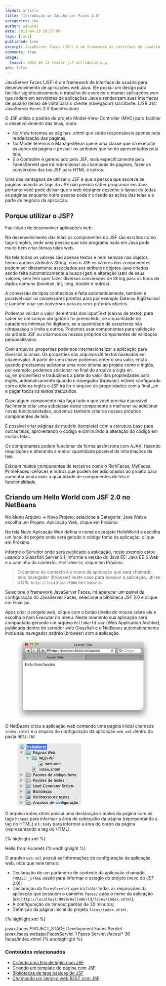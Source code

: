 ```yaml
---
layout: article
title: "Introdução ao JavaServer Faces 2.0"
categories: jee
author: sakurai
date: 2011-04-13 19:57:00
tags: [java]
published: true
excerpt: JavaServer Faces (JSF) é um framework de interface de usuário para desenvolvimento de aplicações web Java.
comments: true
image:
  teaser: 2011-04-13-teaser-jsf-introducao.png
ads: false
---
```


JavaServer Faces (JSF) é um framework de interface de usuário para desenvolvimento de aplicações web Java. Ele possui um design para facilitar significativamente o trabalho de escrever e manter aplicações wen que rodam em servidores de aplicações Java e renderizam suas interfaces de usuário (telas) de volta para o cliente (navegador) solicitante. (JSR 314: JavaServer Faces 2.0 Specification)

O JSF utiliza o padrão de projeto Model-View-Controller (MVC) para facilitar o desenvolvimento das telas, onde:

* No View teremos as páginas .xhtml que serão responsáveis apenas pela renderização das páginas;
* No Model teremos o ManagedBean que é uma classe que irá executar as ações da página e possuir os atributos que serão apresentados pela tela;
* E o Controller é gerenciado pelo JSF, mais especificamente pelo FacesServlet que irá redirecionar as chamadas de páginas, fazer as conversões das tas JSF para HTML e outros.

Uma das vantagens de utilizar o JSF é que a pessoa que escreve as páginas usando as tags do JSF não precisa saber programar em Java, portanto você pode deixar que o web designer desenhe o layout de todas as páginas enquanto outra pessoa pode ir criando as ações das telas e a parte de negócio da aplicação.


## Porque utilizar o JSF?

Facilidade de desenvolver aplicações web:

No desenvolvimento das telas os componentes do JSF são escritos como tags simples, onde uma pessoa que não programa nada em Java pode muito bem criar ótimas telas web.

Na tela todos os valores são apenas textos e nem sempre nos objetos temos apenas atributos String, com o JSF os valores dos componentes podem ser diretamente associados aos atributos objetos Java criados sendo feita automaticamente a busca (get) e alteração (set) de seus valores, sem tem quer fazer diversas conversões de String para os tipos de dados comuns (boolean, int, long, double e outros).

A conversão de tipos conhecidos é feita automaticamente, também é possível usar os conversores prontos para por exemplo Date ou BigDecimal e também criar um conversor para os seus próprios objetos.

Podemos validar o valor de entrada dos inputText (caixas de texto), para saber se um campo obrigatório foi preenchido, se a quantidade de caracteres mínimas foi digitado, se a quantidade de caracteres não ultrapassou o limite e outros. Podemos usar componentes para validação do próprio JSF ou criarmos os nossos próprios componentes de validação personalizados.

Com arquivos .properties podemos internacionalizar a aplicação para diversos idiomas. Os properties são arquivos de textos baseados em chave=valor. A partir de uma chave podemos obter o seu valor, então quando precisamos adicionar uma novo idioma ao projeto como o inglês, por exemplo: podemos adicionar no final do arquivo a sigla en (uj_en.properties) e traduzimos a parte do valor das propriedades para inglês, automaticamente quando o navegador (browser) estiver configurado com o idioma inglês o JSF irá ler o arquivo de propriedades com a final _en e pegar todos os textos traduzidos.

Caso algum componente não faça tudo o que você precisa é possível facilmente criar uma subclasse deste componente e melhorar ou adicionar novas funcionalidades, podemos também criar os nossos próprios componentes de tela.

É possível criar páginas de modelo (template) com a estrutura base para outras telas, aproveitando o código e diminuindo a alteração do código em muitas telas.

Os componentes podem funcionar de forma assíncrona com AJAX, fazendo requisições e alterando a menor quantidade possível de informações da tela.

Existem muitos componentes de terceiros como o RichFaces, MyFaces, PrimeFaces IceFaces e outros que podem ser adicionados ao projeto para aumentar ainda mais a quantidade de componentes de tela e funcionalidade.


## Criando um Hello World com JSF 2.0 no NetBeans

No Menu Arquivo -> Novo Projeto, selecione a Categoria: Java Web e escolha um Projeto: Aplicação Web, clique em Próximo.

Na tela Novo Aplicação Web defina o nome do projeto HelloWorld e escolha um local do projeto onde será gerado o código fonte da aplicação, clique em Próximo.

Informe o Servidor onde será publicado a aplicação, neste exemplo estou usando o Glassfish Server 3.1, informe a versão do Java EE: Java EE 6 Web e o caminho do contexto: `/HelloWorld`, clique em Próximo.

> O caminho do contexto é o nome da aplicação que será chamado pelo navegador (browser) neste caso para acessar a aplicação, utilize a URL `http://localhost:8000/HelloWorld`.

Selecione o framework JavaServer Faces, irá aparecer um painel de configuração do JavaServer Faces, selecione a biblioteca JSF 2.0 e clique em Finalizar.

Após criar o projeto web, clique com o botão direito do mouse sobre ele e escolha o item Executar no menu. Neste momento sua aplicação será compactada gerando um arquivo `HelloWorld.war` (Web Application Archive), publicada dentro do servidor web Glassfish e o NetBeans automaticamente inicia seu navegador padrão (browser) com a aplicação.

<figure>
    <a href="/images/2011-04-13-jsf-introducao-01.png"><img src="/images/2011-04-13-jsf-introducao-01.png" alt="Novo projeto JSF."></a>
</figure>

O NetBeans criou a aplicação web contendo uma página inicial chamada `index.xhtml` e o arquivo de configuração da aplicação `web.xml` dentro da pasta `META-INF`.

<figure>
    <a href="/images/2011-04-13-jsf-introducao-02.png"><img src="/images/2011-04-13-jsf-introducao-02.png" alt="Estrutura projeto JSF."></a>
</figure>

O arquivo index.xhtml possui uma declaração simples da página com as tags `h:head` para informar a área de cabeçalho da página (representando a tag <head> do HTML) e `h:body` para informar a área do corpo da página (representando a tag <body> do HTML).

{% highlight xml %}
<?xml version='1.0' encoding='UTF-8' ?>
<!DOCTYPE html PUBLIC "-//W3C//DTD XHTML 1.0 Transitional//EN" "http://www.w3.org/TR/xhtml1/DTD/xhtml1-transitional.dtd">
<html xmlns="http://www.w3.org/1999/xhtml"
      xmlns:h="http://java.sun.com/jsf/html">
    <h:head>
        <title>Facelet Title</title>
    </h:head>
    <h:body>
      Hello from Facelets
    </h:body>
</html>
{% endhighlight %}

O arquivo `web.xml` possui as informações de configuração da aplicação web, note que nele temos:

* Declaração de um parâmetro de contexto da aplicação chamado `PROJECT_STAGE` usado para informar o estagio do projeto (novo do JSF 2.0);
* Declaração da `FacesServlet` que irá tratar todas as requisições da aplicação que possuem o caminho `faces/` após o nome da aplicação (ex: `http://localhost:8080/HelloWorld/faces/index.xhtml`);
* A configuração de timeout padrão de 30 minutos;
* Definição da página inicial do projeto `faces/index.xhtml`.

{% highlight xml %}
<?xml version="1.0" encoding="UTF-8"?>
<web-app version="3.0" xmlns="http://java.sun.com/xml/ns/javaee" xmlns:xsi="http://www.w3.org/2001/XMLSchema-instance" xsi:schemaLocation="http://java.sun.com/xml/ns/javaee http://java.sun.com/xml/ns/javaee/web-app_3_0.xsd">
    <context-param>
        <param-name>javax.faces.PROJECT_STAGE</param-name>
        <param-value>Development</param-value>
    </context-param>
    <servlet>
        <servlet-name>Faces Servlet</servlet-name>
        <servlet-class>javax.faces.webapp.FacesServlet</servlet-class>
        <load-on-startup>1</load-on-startup>
    </servlet>
    <servlet-mapping>
        <servlet-name>Faces Servlet</servlet-name>
        <url-pattern>/faces/*</url-pattern>
    </servlet-mapping>
    <session-config>
        <session-timeout>
            30
        </session-timeout>
    </session-config>
    <welcome-file-list>
        <welcome-file>faces/index.xhtml</welcome-file>
    </welcome-file-list>
</web-app>
{% endhighlight %}


### Conteúdos relacionados

- [Criando uma tela de login com JSF](http://www.universidadejava.com.br/jee/jsf-tela-login/)
- [Criando um template de página com JSF](http://www.universidadejava.com.br/jee/jsf-template/)
- [Bibliotecas de tags básicas do JSF](http://www.universidadejava.com.br/jee/jsf-tags-html/)
- [Chamando um serviço web REST com JSF](http://www.universidadejava.com.br/jee/webservice-rest-jsf/)